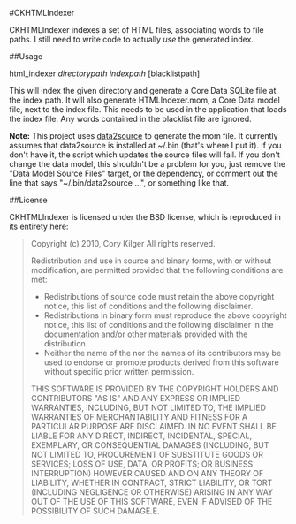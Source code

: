 #CKHTMLIndexer

CKHTMLIndexer indexes a set of HTML files, associating words to file paths.  I still need to write code to actually _use_ the generated index.

##Usage

html\_indexer _directorypath_ _indexpath_ [blacklistpath]

This will index the given directory and generate a Core Data SQLite file at the index path.  It will also generate HTMLIndexer.mom, a Core Data model file, next to the index file.  This needs to be used in the application that loads the index file. Any words contained in the blacklist file are ignored.

__Note:__ This project uses [data2source](http://github.com/cmkilger/data2source) to generate the mom file.  It currently assumes that data2source is installed at ~/.bin (that's where I put it).  If you don't have it, the script which updates the source files will fail.  If you don't change the data model, this shouldn't be a problem for you, just remove the "Data Model Source Files" target, or the dependency, or comment out the line that says "~/.bin/data2source …", or something like that.

##License

CKHTMLIndexer is licensed under the BSD license, which is reproduced in its entirety here:

>Copyright (c) 2010, Cory Kilger
>All rights reserved.
>
>Redistribution and use in source and binary forms, with or without
>modification, are permitted provided that the following conditions are met\:
>    * Redistributions of source code must retain the above copyright
>      notice, this list of conditions and the following disclaimer.
>    * Redistributions in binary form must reproduce the above copyright
>      notice, this list of conditions and the following disclaimer in the
>      documentation and/or other materials provided with the distribution.
>    * Neither the name of the <organization> nor the
>      names of its contributors may be used to endorse or promote products
>      derived from this software without specific prior written permission.
>
>THIS SOFTWARE IS PROVIDED BY THE COPYRIGHT HOLDERS AND CONTRIBUTORS "AS IS" AND
>ANY EXPRESS OR IMPLIED WARRANTIES, INCLUDING, BUT NOT LIMITED TO, THE IMPLIED
>WARRANTIES OF MERCHANTABILITY AND FITNESS FOR A PARTICULAR PURPOSE ARE
>DISCLAIMED. IN NO EVENT SHALL <COPYRIGHT HOLDER> BE LIABLE FOR ANY
>DIRECT, INDIRECT, INCIDENTAL, SPECIAL, EXEMPLARY, OR CONSEQUENTIAL DAMAGES
>(INCLUDING, BUT NOT LIMITED TO, PROCUREMENT OF SUBSTITUTE GOODS OR SERVICES;
>LOSS OF USE, DATA, OR PROFITS; OR BUSINESS INTERRUPTION) HOWEVER CAUSED AND
>ON ANY THEORY OF LIABILITY, WHETHER IN CONTRACT, STRICT LIABILITY, OR TORT
>(INCLUDING NEGLIGENCE OR OTHERWISE) ARISING IN ANY WAY OUT OF THE USE OF THIS
>SOFTWARE, EVEN IF ADVISED OF THE POSSIBILITY OF SUCH DAMAGE.E.